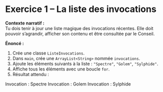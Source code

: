 # Exercice 1 – La liste des invocations

**Contexte narratif :**  
Tu dois tenir à jour une liste magique des invocations récentes. Elle doit pouvoir s’agrandir, afficher son contenu et être consultée par le Conseil.

**Énoncé :**  
1. Crée une classe `ListeInvocations`.  
2. Dans `main`, crée une `ArrayList<String>` nommée `invocations`.  
3. Ajoute les éléments suivants à la liste : `"Spectre"`, `"Golem"`, `"Sylphide"`.  
4. Affiche tous les éléments avec une boucle `for`.  
5. Résultat attendu :

Invocation : Spectre
Invocation : Golem
Invocation : Sylphide
